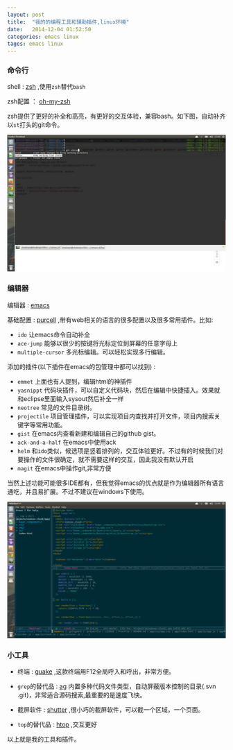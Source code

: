 ```yaml
---
layout: post
title:  "我的的编程工具和辅助插件,linux环境"
date:   2014-12-04 01:52:50
categories: emacs linux
tages: emacs linux
---
```


### 命令行
shell : [zsh](http://www.zsh.org/) ,使用`zsh`替代`bash`

zsh配置 ： [oh-my-zsh](https://github.com/robbyrussell/oh-my-zsh/)

zsh提供了更好的补全和高亮，有更好的交互体验，兼容bash。如下图，自动补齐以`st`打头的git命令。

![zsh][1]


### 编辑器
编辑器 : [emacs](http://gnu.april.org/software/emacs/)

基础配置 : [purcell](https://github.com/purcell/emacs.d) ,带有web相关的语言的很多配置以及很多常用插件。比如:

+ `ido` 让emacs命令自动补全
+ `ace-jump` 能够以很少的按键将光标定位到屏幕的任意字母上
+ `multiple-cursor` 多光标编辑。可以轻松实现多行编辑。

添加的插件(以下插件在emacs的包管理中都可以找到) :

+ `emmet` 上面也有人提到，编辑html的神插件
+ `yasnippt` 代码块插件，可以自定义代码块，然后在编辑中快捷插入。效果就和eclipse里面输入sysout然后补全一样
+ `neotree` 常见的文件目录树。
+ `projectile` 项目管理插件，可以实现项目内查找并打开文件，项目内搜索关键字等常用功能。
+ `gist` 在emacs内查看新建和编辑自己的github gist。
+ `ack-and-a-half` 在emacs中使用ack
+ `helm` 和`ido`类似，候选项是竖着排列的，交互体验更好。不过有的时候我们对要操作的文件很确定，就不需要这样的交互，因此我没有默认开启
+ `magit` 在emacs中操作git,非常方便

当然上述功能可能很多IDE都有，但我觉得emacs的优点就是作为编辑器所有语言通吃，并且易扩展。不过不建议在windows下使用。

![emacs][2]


### 小工具
+ 终端 : [guake](https://github.com/Guake/guake/) ,这款终端用F12全局呼入和呼出，非常方便。

+ `grep`的替代品 : [ag](https://github.com/ggreer/the_silver_searcher) 内置多种代码文件类型，自动屏蔽版本控制的目录(.svn .git)，非常适合源码搜索,最重要的是速度飞快。

+ 截屏软件 : [shutter](http://shutter-project.org/) ,很小巧的截屏软件，可以截一个区域，一个页面。

+ `top`的替代品 : [htop](http://hisham.hm/htop/) ,交互更好


以上就是我的工具和插件。

[1]: /images/zsh.png
[2]: /images/emacs.png

